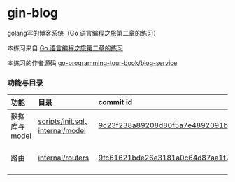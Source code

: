 # gin-blog

golang写的博客系统（Go 语言编程之旅第二章的练习）

本练习来自 [Go 语言编程之旅第二章的练习](https://golang2.eddycjy.com/posts/ch2/01-simple-server/)

本练习的作者源码 [go-programming-tour-book/blog-service](https://github.com/go-programming-tour-book/blog-service)

### 功能与目录

|功能|目录|commit id|备注|
|:---|:---|:---|:---|
|数据库与model|[scripts/init.sql](scripts/init.sql)、[internal/model](internal/model)|[9c23f238a89208d80f5a7e4892091b6baad846fb](https://github.com/golang-minibear2333/gin-blog/commit/9c23f238a89208d80f5a7e4892091b6baad846fb)|创建数据库脚本与model|
|路由|[internal/routers](internal/routers)|[9fc61621bde26e3181a0c64d87aa1f7c8f758a5c](https://github.com/golang-minibear2333/gin-blog/commit/9fc61621bde26e3181a0c64d87aa1f7c8f758a5c)|新增router和controller|
